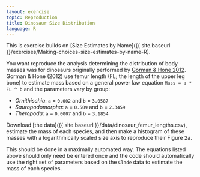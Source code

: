 ```yaml
---
layout: exercise
topic: Reproduction
title: Dinosaur Size Distribution
language: R
---
```


This is exercise builds on [Size Estimates by Name]({{ site.baseurl }}/exercises/Making-choices-size-estimates-by-name-R).

You want reproduce the analysis determining the distribution of body masses was
for dinosaurs originally performed by [Gorman & Hone
2012](https://doi.org/10.1371/journal.pone.0051925). Gorman & Hone (2012) use
femur length (FL; the length of the upper leg bone) to estimate mass based on a
general power law equation `Mass = a * FL ^ b` and the parameters vary by group:

* *Ornithischia*:  `a` = `0.002` and `b` = `3.0587`
* *Sauropodomorpha*:  `a` = `0.509` and `b` = `2.3459`
* *Theropoda*:  `a` = `0.0007` and `b` = `3.1854`

Download [the data]({{ site.baseurl }}/data/dinosaur_femur_lengths.csv),
estimate the mass of each species, and then make a histogram of these masses with
a logarithmically scaled size axis to reproduce their Figure 2a.

This should be done in a maximally automated way. The equations listed above
should only need be entered once and the code should automatically use the right
set of parameters based on the `Clade` data to estimate the mass of each species.